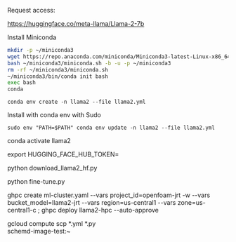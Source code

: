 Request access:


https://huggingface.co/meta-llama/Llama-2-7b


Install Miniconda

```bash
mkdir -p ~/miniconda3
wget https://repo.anaconda.com/miniconda/Miniconda3-latest-Linux-x86_64.sh -O ~/miniconda3/miniconda.sh
bash ~/miniconda3/miniconda.sh -b -u -p ~/miniconda3
rm -rf ~/miniconda3/miniconda.sh
~/miniconda3/bin/conda init bash
exec bash
conda 
```


```
conda env create -n llama2 --file llama2.yml
```

Install with conda env with Sudo
```
sudo env "PATH=$PATH" conda env update -n llama2 --file llama2.yml
```

conda activate llama2

export HUGGING_FACE_HUB_TOKEN=

python download_llama2_hf.py 

python fine-tune.py


ghpc create ml-cluster.yaml --vars project_id=openfoam-jrt -w --vars bucket_model=llama2-jrt --vars region=us-central1 --vars zone=us-central1-c ; ghpc deploy llama2-hpc --auto-approve

gcloud compute scp *.yml *.py    
schemd-image-test:~